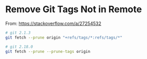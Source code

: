 # Remove Git Tags Not in Remote
From: https://stackoverflow.com/a/27254532
```bash
# git 2.1.3
git fetch --prune origin "+refs/tags/*:refs/tags/*"

# git 2.18.0
git fetch --prune --prune-tags origin 
```